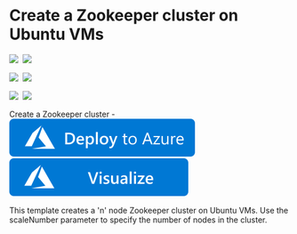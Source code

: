 # Create a Zookeeper cluster on Ubuntu VMs

<IMG SRC="https://azurequickstartsservice.blob.core.windows.net/badges/zookeeper-cluster-ubuntu-vm/PublicLastTestDate.svg" />&nbsp;
<IMG SRC="https://azurequickstartsservice.blob.core.windows.net/badges/zookeeper-cluster-ubuntu-vm/PublicDeployment.svg" />&nbsp;

<IMG SRC="https://azurequickstartsservice.blob.core.windows.net/badges/zookeeper-cluster-ubuntu-vm/FairfaxLastTestDate.svg" />&nbsp;
<IMG SRC="https://azurequickstartsservice.blob.core.windows.net/badges/zookeeper-cluster-ubuntu-vm/FairfaxDeployment.svg" />&nbsp;

<IMG SRC="https://azurequickstartsservice.blob.core.windows.net/badges/zookeeper-cluster-ubuntu-vm/BestPracticeResult.svg" />&nbsp;
<IMG SRC="https://azurequickstartsservice.blob.core.windows.net/badges/zookeeper-cluster-ubuntu-vm/CredScanResult.svg" />&nbsp;

Create a Zookeeper cluster -
<a href="https://portal.azure.com/#create/Microsoft.Template/uri/https%3A%2F%2Fraw.githubusercontent.com%2FAzure%2Fazure-quickstart-templates%2Fmaster%2Fzookeeper-cluster-ubuntu-vm%2Fazuredeploy.json" target="_blank">
    <img src="https://raw.githubusercontent.com/Azure/azure-quickstart-templates/master/1-CONTRIBUTION-GUIDE/images/deploytoazure.svg?sanitize=true"/>
</a>
<a href="http://armviz.io/#/?load=https%3A%2F%2Fraw.githubusercontent.com%2FAzure%2Fazure-quickstart-templates%2Fmaster%2Fzookeeper-cluster-ubuntu-vm%2Fazuredeploy.json" target="_blank">
    <img src="https://raw.githubusercontent.com/Azure/azure-quickstart-templates/master/1-CONTRIBUTION-GUIDE/images/visualizebutton.svg?sanitize=true"/>
</a>

This template creates a 'n' node Zookeeper cluster on Ubuntu VMs. Use the scaleNumber parameter to specify the number of nodes in the cluster.

